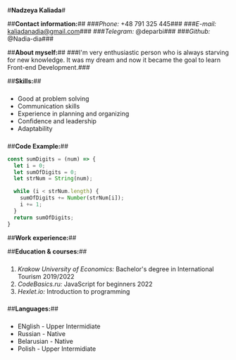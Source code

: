 #**Nadzeya Kaliada**#

##**Contact information:**##
###*Phone:* +48 791 325 445###
###*E-mail:* kaliadanadia@gmail.com###
###*Telegram:* @deparbi###
###*Github:* @Nadia-dia###

##**About myself:**##
###I'm very enthusiastic person who is always starving for new knowledge. It was my dream and now it became the goal to learn Front-end Development.###

##**Skills:**##
###
* Good at problem solving
* Communication skills
* Experience in planning and organizing
* Confidence and leadership
* Adaptability
###

##**Code Example:**##
```javascript
const sumDigits = (num) => {
  let i = 0;
  let sumOfDigits = 0;
  let strNum = String(num);

  while (i < strNum.length) {
    sumOfDigits += Number(strNum[i]); 
    i += 1;
  }
  return sumOfDigits;
}
```

##**Work experience:**##

##**Education & courses:**##
### 
1. *Krakow University of Economics:* Bachelor's degree in International Tourism 2019/2022
2. *CodeBasics.ru:* JavaScript for beginners 2022
3. *Hexlet.io:* Introduction to programming 
###

##**Languages:**##
###
* ENglish - Upper Intermidiate
* Russian - Native
* Belarusian - Native
* Polish - Upper Intermidiate
###

